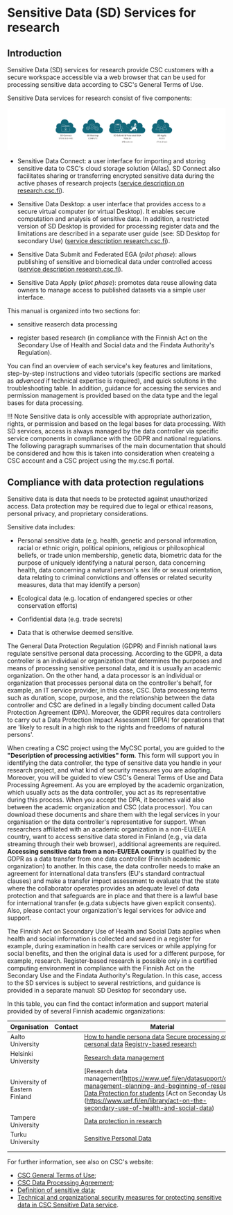 # Sensitive Data (SD) Services for research

## Introduction 

Sensitive Data (SD) services for research provide CSC customers with a secure workspace accessible via a web browser that can be used for processing sensitive data according to CSC's General Terms of Use.

Sensitive Data services for research consist of five components:

[![SD-service-overview](images/introduction/icons.png)](images/introduction/icons.png)

* Sensitive Data Connect: a user interface for importing and storing sensitive data to CSC's cloud storage solution (Allas). SD Connect also facilitates sharing or transferring encrypted sensitive data during the active phases of research projects ([service description on research.csc.fi](https://research.csc.fi/-/sd-connect)). 

* Sensitive Data Desktop: a user interface that provides access to a secure virtual computer (or virtual Desktop). It enables secure computation and analysis of sensitive data. In addition, a restricted version of SD Desktop is provided for processing register data and the limitations are described in a separate user guide (see: SD Desktop for secondary Use) ([service description research.csc.fi](https://research.csc.fi/-/sd-desktop)).

* Sensitive Data Submit and Federated EGA (*pilot phase*): allows publishing of sensitive and biomedical data under controlled access ([service description research.csc.fi](https://research.csc.fi/-/fega)). 

* Sensitive Data Apply (*pilot phase*): promotes data reuse allowing data owners to manage access to published datasets via a simple user interface.


This manual is organized into two sections for:

* sensitive reaserch data processing 

* register based research (in compliance with the Finnish Act on the Secondary Use of Health and Social data and the Findata Authority's Regulation). 

You can find an overview of each service's key features and limitations, step-by-step instructions and video tutorials (specific sections are marked as *advanced* if technical expertise is required), and quick solutions in the troubleshooting table. In addition, guidance for accessing the services and permission management is provided based on the data type and the legal bases for data processing. 

!!! Note
    Sensitive data is only accessible with appropriate authorization, rights, or permission and based on the legal bases for data processing. With SD services, access is always managed by the data controller via specific service components in compliance with the GDPR and national regulations. The following paragraph summarises of the main documentation that should be considered and how this is taken into consideration when createing a CSC account and a CSC project using the my.csc.fi portal. 
    


## Compliance with data protection regulations 

Sensitive data is data that needs to be protected against unauthorized access. Data protection may be required due to legal or ethical reasons, personal privacy, and proprietary considerations. 

Sensitive data includes:

* Personal sensitive data (e.g. health, genetic and personal information, racial or ethnic origin, political opinions, religious or philosophical beliefs, or trade union membership, genetic data, biometric data for the purpose of uniquely identifying a natural person, data concerning health, data concerning a natural person's sex life or sexual orientation, data relating to criminal convictions and offenses or related security measures, data that may identify a person)

* Ecological data (e.g. location of endangered species or other conservation efforts)

* Confidential data (e.g. trade secrets)

* Data that is otherwise deemed sensitive.


The General Data Protection Regulation (GDPR) and Finnish national laws regulate sensitive personal data processing. According to the GDPR, a data controller is an individual or organization that determines the purposes and means of processing sensitive personal data, and it is usually an academic organization. On the other hand, a data processor is an individual or organization that processes personal data on the controller's behalf, for example, an IT service provider, in this case, CSC. Data processing terms such as duration, scope, purpose, and the relationship between the data controller and CSC are defined in a legally binding document called Data Protection Agreement (DPA). Moreover, the GDPR requires data controllers to carry out a Data Protection Impact Assessment (DPIA) for operations that are 'likely to result in a high risk to the rights and freedoms of natural persons'.

When creating a CSC project using the MyCSC portal, you are guided to the **"Description of processing activities" form**. This form will support you in identifying the data controller, the type of sensitive data you handle in your research project, and what kind of security measures you are adopting. Moreover, you will be guided to view CSC's General Terms of Use and Data Processing Agreement. As you are employed by the academic organization, which usually acts as the data controller, you act as its representative during this process. When you accept the DPA, it becomes valid also between the academic organization and CSC (data processor). You can download these documents and share them with the legal services in your organisation or the data controller's representative for support. When researchers affiliated with an academic organization in a non-EU/EEA country, want to access sensitive data stored in Finland (e.g., via data streaming through their web browser), additional agreements are required. **Accessing sensitive data from a non-EU/EEA country** is qualified by the GDPR as a data transfer from one data controller (Finnish academic organization) to another. In this case, the data controller needs to make an agreement for international data transfers (EU's standard contractual clauses) and make a transfer impact assessment to evaluate that the state where the collaborator operates provides an adequate level of data protection and that safeguards are in place and that there is a lawful base for international transfer (e.g.data subjects have given explicit consents). Also, please contact your organization's legal services for advice and support.


The Finnish Act on Secondary Use of Health and Social Data applies when health and social information is collected and saved in a register for example, during examination in health care services or while applying for social benefits, and then the original data is used for a different purpose, for example, research. Register-based research is possible only in a certified computing environment in compliance with the Finnish Act on the Secondary Use and the Findata Authority's Regulation. In this case,  access to the SD services is subject to several restrictions, and guidance is provided in a separate manual: SD Desktop for secondary use.


In this table, you can find the contact information and support material provided by of several Finnish academic organizations: 
    
| Organisation                   | Contact | Material                                                                                                                                                                                                                                                                                                                                                        |
|--------------------------------|---------|-----------------------------------------------------------------------------------------------------------------------------------------------------------------------------------------------------------------------------------------------------------------------------------------------------------------------------------------------------------------|
| Aalto University               |         | [How to handle persona data](https://www.aalto.fi/en/services/how-to-handle-personal-data-in-research)  [Secure processing of personal data](https://www.aalto.fi/en/services/general-instructions-for-secure-processing-of-personal-data)  [Registry-based research](https://www.aalto.fi/en/services/secure-operating-environment-for-health-and-social-data) |
|    Helsinki University         |         | [Research data management](https://www.helsinki.fi/en/research/services-researchers/data-support/research-data-management)                                                                                                                                                                                                                                      |
| University of Eastern Finland  |         | [Research data management]https://www.uef.fi/en/datasupport/data-management-planning-and-beginning-of-research [Data Protection for students](https://kamu.uef.fi/en/tietopankki/students-rights-and-obligations/data-protection-guide-for-students/) [Act on Seconday Use] (https://www.uef.fi/en/library/act-on-the-secondary-use-of-health-and-social-data)  |
| Tampere University             |         | [Data protection in research]( https://www.tuni.fi/en/research/responsible-research/data-protection)                                                                                                                                                                                                                                                            |
|  Turku University              |         | [Sensitive Personal Data](https://utuguides.fi/c.php?g=671022&p=4801982)                                                                                                                                                                                                                                                                                        |
|                                |         |                                                                                                                                                                                                                                                                                                                                                                 |
|                                |         |                                                                                                                                                                                                                                                                                                                                                                 |
    


For further information, see also on CSC's website:

* [CSC General Terms of Use](https://research.csc.fi/general-terms-of-use);
* [CSC Data Processing Agreement](https://research.csc.fi/data-processing-agreement);
* [Definition of sensitive data](https://research.csc.fi/definition-of-sensitive-data);
* [Technical and organizational security measures for protecting sensitive data in CSC Sensitive Data service](./technical-organisational-sec-measures.pdf).




   



